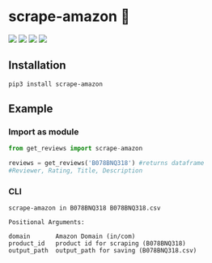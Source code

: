 # scrape-amazon 🚀

![](https://img.shields.io/pypi/v/scrape-amazon?label=Version&style=for-the-badge)
![](https://img.shields.io/pypi/pyversions/scrape-amazon?style=for-the-badge)
![](https://img.shields.io/pypi/dm/scrape-amazon?style=for-the-badge)
![](https://img.shields.io/pypi/l/scrape-amazon?style=for-the-badge)

## Installation

```shell
pip3 install scrape-amazon
```

## Example

### Import as module

```python
from get_reviews import scrape-amazon

reviews = get_reviews('B078BNQ318') #returns dataframe
#Reviewer, Rating, Title, Description
```

### CLI

```shell
scrape-amazon in B078BNQ318 B078BNQ318.csv
```

```shell
Positional Arguments:

domain       Amazon Domain (in/com)
product_id   product id for scraping (B078BNQ318)
output_path  output_path for saving (B078BNQ318.csv)
```
